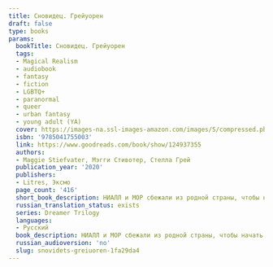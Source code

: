 ```yaml
---
title: Сновидец. Грейуорен
draft: false
type: books
params:
  bookTitle: Сновидец. Грейуорен
  tags:
  - Magical Realism
  - audiobook
  - fantasy
  - fiction
  - LGBTQ+
  - paranormal
  - queer
  - urban fantasy
  - young adult (YA)
  cover: https://images-na.ssl-images-amazon.com/images/S/compressed.photo.goodreads.com/books/1680389125i/124937355.jpg
  isbn: '9785041755003'
  link: https://www.goodreads.com/book/show/124937355
  authors:
  - Maggie Stiefvater, Мэгги Стивотер, Стелла Грей
  publication_year: '2020'
  publishers:
  - Litres, Эксмо
  page_count: '416'
  short_book_description: НИАЛЛ и МОР сбежали из родной страны, чтобы начать новую жизнь. Но запутались и потеряли себя. ДИКЛАН вырос ответственным сыном и заботливым братом.
  russian_translation_status: exists
  series: Dreamer Trilogy
  languages:
  - Русский
  book_description: НИАЛЛ и МОР сбежали из родной страны, чтобы начать новую жизнь. Но запутались и потеряли себя. ДИКЛАН вырос ответственным сыном и заботливым братом. Но понял, что не знает, как обеспечить безопасность своей семьи. РОНАН всегда жил на границе между сном и явью. Но теперь она стерлась, и он провалился в пустоту. МЭТЬЮ был счастливым ребенком. Светлым и жизнерадостным. Но в нем проснулся бунтарь, потому что теперь все кажется иллюзией. Эта Вселенная не подходит семье Линч. Семье, обладающей силой создавать и разрушать. Если они не смогут спасти друг друга… мир обречен.
  russian_audioversion: 'no'
  slug: snovidets-greiuoren-1fa29da4
---
```

